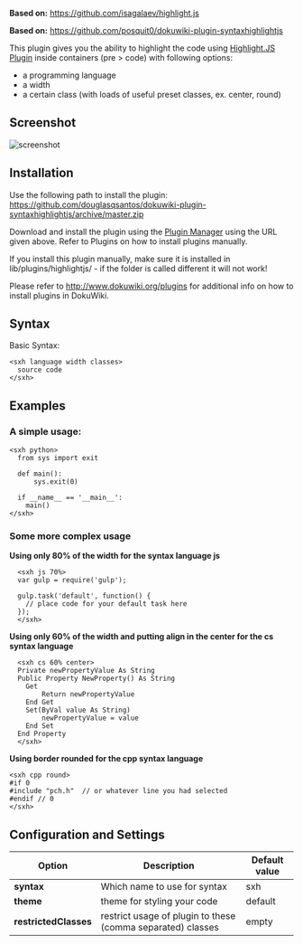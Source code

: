 **Based on:** https://github.com/isagalaev/highlight.js

**Based on:** https://github.com/posquit0/dokuwiki-plugin-syntaxhighlightjs

This plugin gives you the ability to highlight the code using [Highlight.JS Plugin](https://highlightjs.org) inside containers (pre > code) with following options:
  * a programming language
  * a width
  * a certain class (with loads of useful preset classes, ex. center, round)


## Screenshot

![screenshot](https://github.com/douglasqsantos/dokuwiki-plugin-syntaxhighlightjs/blob/master/examples.png)

## Installation

Use the following path to install the plugin: https://github.com/douglasqsantos/dokuwiki-plugin-syntaxhighlightjs/archive/master.zip

Download and install the plugin using the [Plugin Manager](https://www.dokuwiki.org/plugin:plugin) using the URL given above. Refer to Plugins on how to install plugins manually.

If you install this plugin manually, make sure it is installed in
lib/plugins/highlightjs/ - if the folder is called different it
will not work!

Please refer to http://www.dokuwiki.org/plugins for additional info
on how to install plugins in DokuWiki.

## Syntax
Basic Syntax:
```
<sxh language width classes>
  source code
</sxh>
```

## Examples

### A simple usage:

```
<sxh python>
  from sys import exit

  def main():
      sys.exit(0)

  if __name__ == '__main__':
    main()
</sxh>
```

### Some more complex usage

**Using only 80% of the width for the syntax language js**

```
  <sxh js 70%>
  var gulp = require('gulp');

  gulp.task('default', function() {
    // place code for your default task here
  });
  </sxh>
```

**Using only 60% of the width and putting align in the center for the cs syntax language**

```
  <sxh cs 60% center>
  Private newPropertyValue As String
  Public Property NewProperty() As String
    Get
        Return newPropertyValue
    End Get
    Set(ByVal value As String)
        newPropertyValue = value
    End Set
  End Property
  </sxh>
```

**Using border rounded for the cpp syntax language**
```
<sxh cpp round>
#if 0
#include "pch.h"  // or whatever line you had selected
#endif // 0
</sxh>
```

## Configuration and Settings


| Option               | Description                                                 | Default value |
| ---                  | ---                                                         | ---           |
|**syntax**            | Which name to use for syntax                                | sxh           |
|**theme**             | theme for styling your code                                 | default       |
|**restrictedClasses** | restrict usage of plugin to these (comma separated) classes | empty         |
